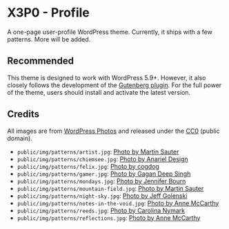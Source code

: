 # X3P0 - Profile

A one-page user-profile WordPress theme.  Currently, it ships with a few patterns.  More will be added.

## Recommended

This theme is designed to work with WordPress 5.9+.  However, it also closely follows the development of the [Gutenberg plugin](https://wordpress.org/plugins/gutenberg).  For the full power of the theme, users should install and activate the latest version.

## Credits

All images are from [WordPress Photos](https://wordpress.org/photos/) and released under the [CC0](https://creativecommons.org/share-your-work/public-domain/cc0/) (public domain).

- `public/img/patterns/artist.jpg`: [Photo by Martin Sauter](https://wordpress.org/photos/photo/57661e915c/)
- `public/img/patterns/chiemsee.jpg`: [Photo by Anariel Design](https://wordpress.org/photos/photo/22261bc467/)
- `public/img/patterns/felix.jpg`: [Photo by cogdog](https://wordpress.org/photos/photo/46561c16fc/)
- `public/img/patterns/gamer.jpg`: [Photo by Gagan Deep Singh](https://wordpress.org/photos/photo/3761c41398/)
- `public/img/patterns/mondays.jpg`: [Photo by Jennifer Bourn](https://wordpress.org/photos/photo/64561f098e/)
- `public/img/patterns/mountain-field.jpg`: [Photo by Martin Sauter](https://wordpress.org/photos/photo/68861c6da0/)
- `public/img/patterns/night-sky.jpg`: [Photo by Jeff Golenski](https://wordpress.org/photos/photo/92361d465c/)
- `public/img/patterns/notes-in-the-void.jpg`: [Photo by Anne McCarthy](https://wordpress.org/photos/photo/75561b91da/)
- `public/img/patterns/reeds.jpg`: [Photo by Carolina Nymark](https://wordpress.org/photos/photo/58261f395b/)
- `public/img/patterns/reflections.jpg`: [Photo by Anne McCarthy](https://wordpress.org/photos/photo/32661ecf00/)
